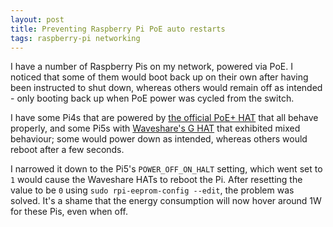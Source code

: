 ```yaml
---
layout: post
title: Preventing Raspberry Pi PoE auto restarts
tags: raspberry-pi networking
---
```


I have a number of Raspberry Pis on my network, powered via PoE. I noticed that some of them would boot back up on their own after having been instructed to shut down, whereas others would remain off as intended - only booting back up when PoE power was cycled from the switch.

I have some Pi4s that are powered by [the official PoE+ HAT](https://www.raspberrypi.com/products/poe-plus-hat/) that all behave properly, and some Pi5s with [Waveshare's G HAT](https://www.waveshare.com/poe-hat-g.htm) that exhibited mixed behaviour; some would power down as intended, whereas others would reboot after a few seconds.

I narrowed it down to the Pi5's `POWER_OFF_ON_HALT` setting, which went set to `1` would cause the Waveshare HATs to reboot the Pi. After resetting the value to be `0` using `sudo rpi-eeprom-config --edit`, the problem was solved. It's a shame that the energy consumption will now hover around 1W for these Pis, even when off.
